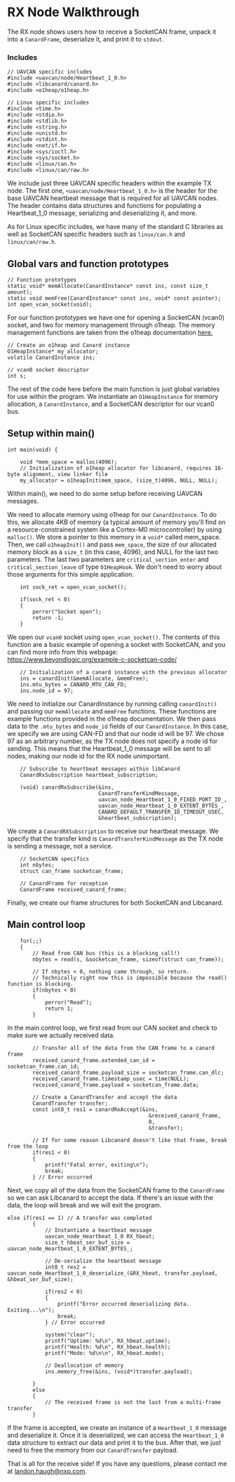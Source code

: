 # RX Node Walkthrough

The RX node shows users how to receive a SocketCAN frame, unpack it into a `CanardFrame`, deserialize it, and print it to `stdout`.

### Includes

```
// UAVCAN specific includes
#include <uavcan/node/Heartbeat_1_0.h>
#include <libcanard/canard.h>
#include <o1heap/o1heap.h>

// Linux specific includes
#include <time.h>
#include <stdio.h>
#include <stdlib.h>
#include <string.h>
#include <unistd.h>
#include <stdint.h>
#include <net/if.h>
#include <sys/ioctl.h>
#include <sys/socket.h>
#include <linux/can.h>
#include <linux/can/raw.h>
```
We include just three UAVCAN specific headers within the example TX node. The first one, `<uavcan/node/Heartbeat_1_0.h>` is the header for the base UAVCAN heartbeat message that is required for all UAVCAN nodes. The header contains data structures and functions for populating a Heartbeat_1_0 message, serializing and deserializing it, and more. 

As for Linux specific includes, we have many of the standard C libraries as well as SocketCAN specific headers such as `linux/can.h` and `linux/can/raw.h`.

## Global vars and function prototypes

```
// Function prototypes
static void* memAllocate(CanardInstance* const ins, const size_t amount);
static void memFree(CanardInstance* const ins, void* const pointer);
int open_vcan_socket(void);
```

For our function prototypes we have one for opening a SocketCAN (vcan0) socket, and two for memory management through o1heap. The memory management functions are taken from the o1heap documentation [here.](https://github.com/pavel-kirienko/o1heap)

```
// Create an o1heap and Canard instance
O1HeapInstance* my_allocator;
volatile CanardInstance ins;

// vcan0 socket descriptor
int s;
```

The rest of the code here before the main function is just global variables for use within the program. We instantiate an `O1HeapInstance` for memory allocation, a `CanardInstance`, and a SocketCAN descriptor for our vcan0 bus.

## Setup within main()

```
int main(void) {

	void *mem_space = malloc(4096);
	// Initialization of o1heap allocator for libcanard, requires 16-byte alignment, view linker file
	my_allocator = o1heapInit(mem_space, (size_t)4096, NULL, NULL);
```

Within main(), we need to do some setup before receiving UAVCAN messages.

We need to allocate memory using o1heap for our `CanardInstance`. To do this, we allocate 4KB of memory (a typical amount of memory you'll find on a resource-constrained system like a Cortex-M0 microcontroller) by using `malloc()`. We store a pointer to this memory in a `void*` called mem_space. Then, we call `o1heapInit()` and pass `mem_space`, the size of our allocated memory block as a `size_t` (in this case, 4096), and NULL for the last two parameters. The last two parameters are `critical_section_enter` and `critical_section_leave` of type `O1HeapHook`. We don't need to worry about those arguments for this simple application.

```
	int sock_ret = open_vcan_socket();

	if(sock_ret < 0)
	{
		perror("Socket open");
		return -1;
	}
```

We open our `vcan0` socket using `open_vcan_socket()`. The contents of this function are a basic example of opening a socket with SocketCAN, and you can find more info from this webpage: https://www.beyondlogic.org/example-c-socketcan-code/

```
	// Initialization of a canard instance with the previous allocator
	ins = canardInit(&memAllocate, &memFree);
	ins.mtu_bytes = CANARD_MTU_CAN_FD;
	ins.node_id = 97;
```

We need to initialize our CanardInstance by running calling `canardInit()` and passing our `memAllocate` and `memFree` functions. These functions are example functions provided in the o1heap documentation. We then pass data to the `.mtu_bytes` and `node_id` fields of our `CanardInstance`. In this case, we specify we are using CAN-FD and that our node id will be 97. We chose 97 as an arbitrary number, as the TX node does not specify a node id for sending. This means that the Heartbeat_1_0 message will be sent to all nodes, making our node id for the RX node unimportant.

```
	// Subscribe to heartbeat messages within libCanard
	CanardRxSubscription heartbeat_subscription;

	(void) canardRxSubscribe(&ins,
							 CanardTransferKindMessage,
							 uavcan_node_Heartbeat_1_0_FIXED_PORT_ID_,
							 uavcan_node_Heartbeat_1_0_EXTENT_BYTES_,
							 CANARD_DEFAULT_TRANSFER_ID_TIMEOUT_USEC,
							 &heartbeat_subscription);
```

We create a `CanardRXSubscription` to receive our heartbeat message. We specify that the transfer kind is `CanardTransferKindMessage` as the TX node is sending a message, not a service. 

```					 
	// SocketCAN specifics
    int nbytes;
    struct can_frame socketcan_frame;
    
    // CanardFrame for reception
    CanardFrame received_canard_frame;
```

Finally, we create our frame structures for both SocketCAN and Libcanard.


## Main control loop

```
	for(;;)
	{
	    // Read from CAN bus (this is a blocking call!)
		nbytes = read(s, &socketcan_frame, sizeof(struct can_frame));
		
		// If nbytes < 0, nothing came through, so return.
		// Technically right now this is impossible because the read() function is blocking.
		if(nbytes < 0)
		{
		    perror("Read");
		    return 1;
		}
```

In the main control loop, we first read from our CAN socket and check to make sure we actually received data.

```
		// Transfer all of the data from the CAN frame to a canard frame
		received_canard_frame.extended_can_id = socketcan_frame.can_id;
		received_canard_frame.payload_size = socketcan_frame.can_dlc;
		received_canard_frame.timestamp_usec = time(NULL);
		received_canard_frame.payload = socketcan_frame.data;

		// Create a CanardTransfer and accept the data
		CanardTransfer transfer;
		const int8_t res1 = canardRxAccept(&ins,
											 &received_canard_frame,
											 0,
											 &transfer);

        // If for some reason Libcanard doesn't like that frame, break from the loop	
		if(res1 < 0)
		{
		    printf("Fatal error, exiting\n"); 
		    break; 
		} // Error occurred
```

Next, we copy all of the data from the SocketCAN frame to the `CanardFrame` so we can ask Libcanard to accept the data. If there's an issue with the data, the loop will break and we will exit the program.

```
else if(res1 == 1) // A transfer was completed
		{
			// Instantiate a heartbeat message
			uavcan_node_Heartbeat_1_0 RX_hbeat;
			size_t hbeat_ser_buf_size = uavcan_node_Heartbeat_1_0_EXTENT_BYTES_;

			// De-serialize the heartbeat message
			int8_t res2 = uavcan_node_Heartbeat_1_0_deserialize_(&RX_hbeat, transfer.payload, &hbeat_ser_buf_size);

			if(res2 < 0)
			{  
				printf("Error occurred deserializing data. Exiting...\n");
				break;
			} // Error occurred
			
            system("clear");
			printf("Uptime: %d\n", RX_hbeat.uptime);
			printf("Health: %d\n", RX_hbeat.health);
			printf("Mode: %d\n\n", RX_hbeat.mode);

			// Deallocation of memory
			ins.memory_free(&ins, (void*)transfer.payload);

		}
		else
		{
			// The received frame is not the last from a multi-frame transfer
		}
```

If the frame is accepted, we create an instance of a `Heartbeat_1_0` message and deserialize it. Once it is deserialized, we can access the `Heartbeat_1_0` data structure to extract our data and print it to the bus. After that, we just need to free the memory from our `CanardTransfer` payload. 

That is all for the receive side! If you have any questions, please contact me at landon.haugh@nxp.com.